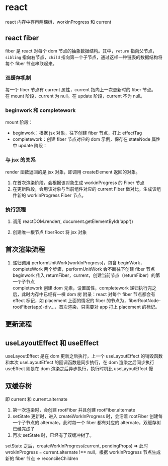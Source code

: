 # react

react 内存中存再两棵树，workinProgress 和 current

## react fiber

fiber 是 react 对每个 dom 节点的抽象数据结构。其中，`return` 指向父节点，`sibling` 指向右节点，`child` 指向第一个子节点，通过这样一种链表的数据结构将每个 fiber 节点串联起来。

### 双缓存机制

每一个 fiber 节点有 current 属性，current 指向上一次更新时的 fiber 节点。  
在 mount 阶段，current 为 null。在 update 阶段，current 不为 null。

### beginwork 和 completework

mount 阶段：

- beginwork：根据 jsx 对象，往下创建 fiber 节点，打上 effectTag
- completework：创建 fiber 节点对应的 dom 示例，保存在 stateNode 属性中
update 阶段：

### 与 jsx 的关系

render 函数返回的是 jsx 对象，即调用 createElement 返回的对象。

1. 在首次渲染阶段，会根据该对象生成 workinProgress 的 Fiber 节点
2. 在更新阶段，会用该对象与当前组件对应的 current Fiber 做对比，生成该组件新的 workinProgress Fiber 节点。

### 执行流程

1. 调用 reactDOM.render(<App />, document.getElementById('app'))

2. 创建唯一根节点 fiberRoot 将 jsx 对象

## 首次渲染流程

1. 递归调用 performUnitWork(workInProgress)，包含 beginWork，completeWork 两个步骤，performUnitWork 会不断往下创建 fiber 节点  
beginwork 传入 returnFiber，current，创建当前节点（returnFiber）的第一个子节点  
completework 创建 dom 元素，设置属性，completework 递归执行完之后，此时内存中已经有一棵 dom 树
附录：react 对每个 fiber 节点都会有 effect 标记，如 placement
上面的情况的 fiber 的节点为，fiberRootNode-rootFiber(app)-div...，首次渲染，只需要对 app 打上 placement 的标记。

## 更新流程

## useLayoutEffect 和 useEffect

useLayoutEffect 是在 dom 更新之后执行，上一个 useLayoutEffect 的销毁函数和本次 useLayoutEffect 的回调函数是同步执行，在 dom 渲染之后同步执行  
useEffect 则是在 dom 渲染之后异步执行，执行时机比 useLayoutEffect 慢

## 双缓存树

即 current 和 current.alternate

1. 第一次渲染时，会创建 rootFiber 并且创建 rootFiber.alternate
2. setState 更新时，进入 createWorkInProgress 时，会沿着 rootFiber 创建每一个子节点的 alternate，此时每一个 fiber 都有对应的 alternate，双缓存树已经完成了
3. 再次 setState 时，已经有了双缓冲树了。

setState 之后，createWorkInProgress(current, pendingProps) => 此时 wrokInProgress = current.alternate !== null，根据 workInProgress 节点生成新的 fiber 节点
=> reconcileChildren
